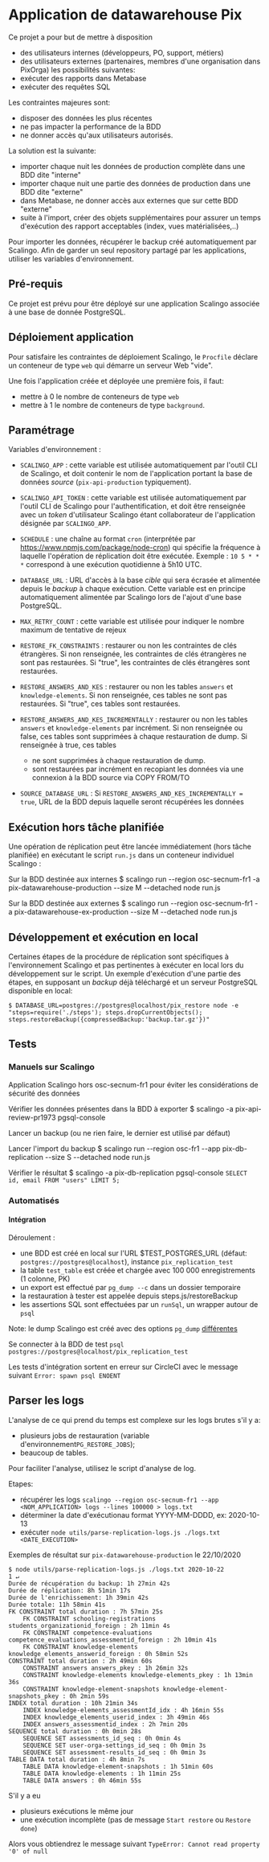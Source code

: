 # Application de datawarehouse Pix

Ce projet a pour but de mettre à disposition
- des utilisateurs internes (développeurs, PO, support, métiers)
- des utilisateurs externes (partenaires, membres d'une organisation dans PixOrga)
les possibilités suivantes:
- exécuter des rapports dans Metabase
- exécuter des requêtes SQL 

Les contraintes majeures sont:
- disposer des données les plus récentes
- ne pas impacter la performance de la BDD
- ne donner accès qu'aux utilisateurs autorisés.

La solution est la suivante:
- importer chaque nuit les données de production complète dans une BDD dite "interne"
- importer chaque nuit une partie des données de production dans une BDD dite "externe"
- dans Metabase, ne donner accès aux externes que sur cette BDD "externe"
- suite à l'import, créer des objets supplémentaires pour assurer un temps d'exécution des rapport acceptables (index, vues matérialisées,..) 

Pour importer les données, récupérer le backup créé automatiquement par Scalingo.
Afin de garder un seul repository partagé par les applications, utiliser les variables d'environnement. 

## Pré-requis

Ce projet est prévu pour être déployé sur une application Scalingo associée à
une base de donnée PostgreSQL.

## Déploiement application

Pour satisfaire les contraintes de déploiement Scalingo, le `Procfile` déclare un conteneur de type `web` qui démarre un serveur Web "vide".
 
Une fois l'application créée et déployée une première fois, il faut: 
- mettre à 0 le nombre de conteneurs de type `web` 
- mettre à 1 le nombre de conteneurs de type `background`.

## Paramétrage

Variables d'environnement :

 * `SCALINGO_APP` : cette variable est utilisée automatiquement par l'outil CLI de Scalingo, et doit contenir le nom de l'application portant la base de données _source_ (`pix-api-production` typiquement).

 * `SCALINGO_API_TOKEN` : cette variable est utilisée automatiquement par l'outil CLI de Scalingo pour l'authentification, et doit être renseignée avec un _token_ d'utilisateur Scalingo étant collaborateur de l'application désignée par `SCALINGO_APP`.

 * `SCHEDULE` : une chaîne au format `cron` (interprétée par https://www.npmjs.com/package/node-cron) qui spécifie la fréquence à laquelle l'opération de réplication doit être exécutée. Exemple : `10 5 * * *` correspond à une exécution quotidienne à 5h10 UTC.

 * `DATABASE_URL` : URL d'accès à la base _cible_ qui sera écrasée et alimentée depuis le _backup_ à chaque exécution. Cette variable est en principe automatiquement alimentée par Scalingo lors de l'ajout d'une base PostgreSQL.

 * `MAX_RETRY_COUNT` : cette variable est utilisée pour indiquer le nombre maximum de tentative de rejeux

 * `RESTORE_FK_CONSTRAINTS` : restaurer ou non les contraintes de clés étrangères. Si non renseignée, les contraintes de clés étrangères ne sont pas restaurées. Si "true", les contraintes de clés étrangères sont restaurées.

 * `RESTORE_ANSWERS_AND_KES` : restaurer ou non les tables `answers` et `knowledge-elements`. Si non renseignée, ces tables ne sont pas restaurées. Si "true", ces tables sont restaurées.
 
  * `RESTORE_ANSWERS_AND_KES_INCREMENTALLY` : restaurer ou non les tables `answers` et `knowledge-elements` par incrément.
   Si non renseignée ou false, ces tables sont supprimées à chaque restauration de dump.
   Si renseignée à true, ces tables 
    - ne sont supprimées à chaque restauration de dump.
    - sont restaurées par incrément en recopiant les données via une connexion à la BDD source via COPY FROM/TO
   
  * `SOURCE_DATABASE_URL` : Si `RESTORE_ANSWERS_AND_KES_INCREMENTALLY = true`, URL de la BDD depuis laquelle seront récupérées les données 


## Exécution hors tâche planifiée

Une opération de réplication peut être lancée immédiatement (hors tâche planifiée) en exécutant le script `run.js` dans un conteneur individuel Scalingo :

Sur la BDD destinée aux internes
    $ scalingo run --region osc-secnum-fr1 -a pix-datawarehouse-production --size M --detached node run.js

Sur la BDD destinée aux externes
    $ scalingo run --region osc-secnum-fr1 -a pix-datawarehouse-ex-production --size M --detached node run.js
    
## Développement et exécution en local

Certaines étapes de la procédure de réplication sont spécifiques à l'environnement Scalingo et pas pertinentes à exécuter en local lors du développement sur le script. 
Un exemple d'exécution d'une partie des étapes, en supposant un _backup_ déjà téléchargé et un serveur PostgreSQL disponible en local:

    $ DATABASE_URL=postgres://postgres@localhost/pix_restore node -e "steps=require('./steps'); steps.dropCurrentObjects(); steps.restoreBackup({compressedBackup:'backup.tar.gz'})"

## Tests

### Manuels sur Scalingo

Application Scalingo hors osc-secnum-fr1 pour éviter les considérations de sécurité des données 

Vérifier les données présentes dans la BDD à exporter
$ scalingo -a pix-api-review-pr1973 pgsql-console

Lancer un backup (ou ne rien faire, le dernier est utilisé par défaut)

Lancer l'import du backup 
$ scalingo run --region osc-fr1 --app pix-db-replication --size S --detached node run.js

Vérifier le résultat
$ scalingo -a pix-db-replication pgsql-console
`SELECT id, email FROM "users" LIMIT 5;`

### Automatisés

#### Intégration
 
Déroulement : 
- une BDD est créé en local sur l'URL $TEST_POSTGRES_URL (défaut: `postgres://postgres@localhost`), instance `pix_replication_test`
- la table `test_table` est créée et chargée avec 100 000 enregistrements (1 colonne, PK)
- un export est effectué par `pg_dump --c` dans un dossier temporaire 
- la restauration à tester est appelée depuis steps.js/restoreBackup
- les assertions SQL sont effectuées par un `runSql`, un wrapper autour de `psql` 

Note: le dump Scalingo est créé avec des options `pg_dump` [différentes](https://doc.scalingo.com/databases/postgresql/dump-restore)

Se connecter à la BDD de test 
```psql postgres://postgres@localhost/pix_replication_test```

Les tests d'intégration sortent en erreur sur CircleCI avec le message suivant 
`Error: spawn psql ENOENT`

## Parser les logs

L'analyse de ce qui prend du temps est complexe sur les logs brutes s'il y a: 
- plusieurs jobs de restauration (variable d'environnement`PG_RESTORE_JOBS`);
- beaucoup de tables.

Pour faciliter l'analyse, utilisez le script d'analyse de log. 

Etapes:
* récupérer les logs `scalingo --region osc-secnum-fr1 --app <NOM_APPLICATION> logs --lines 100000 > logs.txt`
* déterminer la date d'exécutionau format YYYY-MM-DDDD, ex: 2020-10-13
* exécuter `node utils/parse-replication-logs.js ./logs.txt <DATE_EXECUTION>`

Exemples de résultat sur `pix-datawarehouse-production` le 22/10/2020 
``` 
$ node utils/parse-replication-logs.js ./logs.txt 2020-10-22                                                                                                                                                                                               1 ↵
Durée de récupération du backup: 1h 27min 42s
Durée de réplication: 8h 51min 17s
Durée de l'enrichissement: 1h 39min 42s
Durée totale: 11h 58min 41s
FK CONSTRAINT total duration : 7h 57min 25s
	FK CONSTRAINT schooling-registrations students_organizationid_foreign : 2h 11min 4s
	FK CONSTRAINT competence-evaluations competence_evaluations_assessmentid_foreign : 2h 10min 41s
	FK CONSTRAINT knowledge-elements knowledge_elements_answerid_foreign : 0h 58min 52s
CONSTRAINT total duration : 2h 49min 60s
	CONSTRAINT answers answers_pkey : 1h 26min 32s
	CONSTRAINT knowledge-elements knowledge-elements_pkey : 1h 13min 36s
	CONSTRAINT knowledge-element-snapshots knowledge-element-snapshots_pkey : 0h 2min 59s
INDEX total duration : 10h 21min 34s
	INDEX knowledge-elements_assessmentId_idx : 4h 16min 55s
	INDEX knowledge_elements_userid_index : 3h 49min 46s
	INDEX answers_assessmentid_index : 2h 7min 20s
SEQUENCE total duration : 0h 0min 28s
	SEQUENCE SET assessments_id_seq : 0h 0min 4s
	SEQUENCE SET user-orga-settings_id_seq : 0h 0min 3s
	SEQUENCE SET assessment-results_id_seq : 0h 0min 3s
TABLE DATA total duration : 4h 8min 7s
	TABLE DATA knowledge-element-snapshots : 1h 51min 60s
	TABLE DATA knowledge-elements : 1h 11min 25s
	TABLE DATA answers : 0h 46min 55s
```

S'il y a eu 
- plusieurs exécutions le même jour
- une exécution incomplète (pas de message `Start restore` ou `Restore done`)

Alors vous obtiendrez le message suivant `TypeError: Cannot read property '0' of null`
